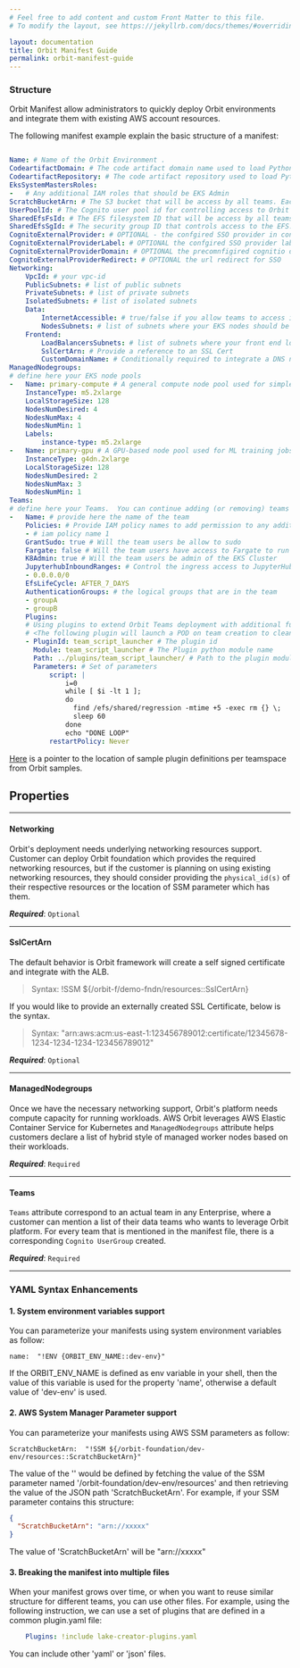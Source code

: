 ```yaml
---
# Feel free to add content and custom Front Matter to this file.
# To modify the layout, see https://jekyllrb.com/docs/themes/#overriding-theme-defaults

layout: documentation
title: Orbit Manifest Guide
permalink: orbit-manifest-guide
---
```


### Structure

Orbit Manifest allow administrators to quickly deploy Orbit environments and integrate them
with existing AWS account resources.

The following manifest example explain the basic structure of a manifest:

```yaml

Name: # Name of the Orbit Environment .
CodeartifactDomain: # The code artifact domain name used to load Python packages by Orbit
CodeartifactRepository: # The code artifact repository used to load Python packages by Orbit
EksSystemMastersRoles:
-   # Any additional IAM roles that should be EKS Admin
ScratchBucketArn: # The S3 bucket that will be access by all teams. Each team has dedicated isolated folder.
UserPoolId: # The Cognito user pool id for controlling access to Orbit
SharedEfsFsId: # The EFS filesystem ID that will be access by all teams. Each team has dedicated isolated folder.
SharedEfsSgId: # The security group ID that controls access to the EFS.
CognitoExternalProvider: # OPTIONAL - the confgired SSO provider in congito
CognitoExternalProviderLabel: # OPTIONAL the confgired SSO provider label in congito
CognitoExternalProviderDomain: # OPTIONAL the precomnfigired cognitio domain
CognitoExternalProviderRedirect: # OPTIONAL the url redirect for SSO
Networking:
    VpcId: # your vpc-id
    PublicSubnets: # list of public subnets
    PrivateSubnets: # list of private subnets
    IsolatedSubnets: # list of isolated subnets
    Data:
        InternetAccessible: # true/false if you allow teams to access internet through their notebooks
        NodesSubnets: # list of subnets where your EKS nodes should be created
    Frontend:
        LoadBalancersSubnets: # list of subnets where your front end load balancers should be created
        SslCertArn: # Provide a reference to an SSL Cert   
        CustomDomainName: # Conditionally required to integrate a DNS name to the custom created SSLCert
ManagedNodegroups:
# define here your EKS node pools
-   Name: primary-compute # A general compute node pool used for simple ETL
    InstanceType: m5.2xlarge
    LocalStorageSize: 128
    NodesNumDesired: 4
    NodesNumMax: 4
    NodesNumMin: 1
    Labels:
        instance-type: m5.2xlarge
-   Name: primary-gpu # A GPU-based node pool used for ML training jobs
    InstanceType: g4dn.2xlarge
    LocalStorageSize: 128
    NodesNumDesired: 2
    NodesNumMax: 3
    NodesNumMin: 1
Teams:
# define here your Teams.  You can continue adding (or removing) teams as needed
-   Name: # provide here the name of the team
    Policies: # Provide IAM policy names to add permission to any additional non-orbit cloud resources
    - # iam policy name 1
    GrantSudo: true # Will the team users be allow to sudo
    Fargate: false # Will the team users have access to Fargate to run containers
    K8Admin: true # Will the team users be admin of the EKS Cluster
    JupyterhubInboundRanges: # Control the ingress access to JupyterHub
    - 0.0.0.0/0
    EfsLifeCycle: AFTER_7_DAYS
    AuthenticationGroups: # the logical groups that are in the team
    - groupA
    - groupB 
    Plugins:
    # Using plugins to extend Orbit Teams deployment with additional functionality
    # <The following plugin will launch a POD on team creation to clean up a certain directory>
    - PluginId: team_script_launcher # The plugin id
      Module: team_script_launcher # The Plugin python module name
      Path: ../plugins/team_script_launcher/ # Path to the plugin module code
      Parameters: # Set of parameters
          script: |
              i=0
              while [ $i -lt 1 ];
              do
                find /efs/shared/regression -mtime +5 -exec rm {} \;
                sleep 60
              done
              echo "DONE LOOP"
          restartPolicy: Never

```

[Here](https://github.com/awslabs/aws-orbit-workbench/tree/main/samples/manifests/demo) is a pointer to the location of sample plugin definitions per teamspace from Orbit samples.   

## Properties     

***   

#### Networking   

Orbit's deployment needs underlying networking resources support. Customer can deploy Orbit foundation which provides the required networking resources, but if the customer is planning on using existing networking resources, they should consider providing the `physical_id(s)` of their respective resources or the location of SSM parameter which has them.    

***Required***: `Optional`    

***   

#### SslCertArn   

The default behavior is Orbit framework will create a self signed certificate and integrate with the ALB.
> Syntax: !SSM ${/orbit-f/demo-fndn/resources::SslCertArn}   

If you would like to provide an externally created SSL Certificate, below is the syntax.   
> Syntax: "arn:aws:acm:us-east-1:123456789012:certificate/12345678-1234-1234-1234-123456789012"



***Required***: `Optional`

***   

#### ManagedNodegroups   

Once we have the necessary networking support, Orbit's platform needs compute capacity for running workloads. AWS Orbit leverages AWS Elastic Container Service for Kubernetes and `ManagedNodegroups` attribute helps customers declare a list of hybrid style of managed worker nodes based on their workloads.    

***Required***: `Required`    

***   

#### Teams   

`Teams` attribute correspond to an actual team in any Enterprise, where a customer can mention a list of their data teams who wants to leverage Orbit platform. For every team that is mentioned in the manifest file, there is a corresponding `Cognito UserGroup` created.   

***Required***: `Required`    

***   

### YAML Syntax Enhancements

#### 1. System environment variables support

You can parameterize your manifests using system environment variables as follow:

```
name:  "!ENV {ORBIT_ENV_NAME::dev-env}"
```

If the ORBIT_ENV_NAME is defined as env variable in your shell,  then the value of this variable is used for the property 'name', otherwise a default value of 'dev-env' is used.

#### 2. AWS System Manager Parameter support

You can parameterize your manifests using AWS SSM parameters as follow:

```
ScratchBucketArn:  "!SSM ${/orbit-foundation/dev-env/resources::ScratchBucketArn}"
```

The value of the '' would be defined by fetching the value of the SSM parameter named '/orbit-foundation/dev-env/resources' and then retrieving the value of the JSON path 'ScratchBucketArn'.  For example, if your SSM parameter contains this structure:
```json
{
  "ScratchBucketArn": "arn://xxxxx"
}
```
The value of 'ScratchBucketArn' will be "arn://xxxxx"


#### 3. Breaking the manifest into multiple files

When your manifest grows over time, or when you want to reuse similar structure for different teams, you can use other files. For example, using the following instruction, we can use a set of plugins that are defined in a common plugin.yaml file:

```yaml
    Plugins: !include lake-creator-plugins.yaml
```

You can include other 'yaml' or 'json' files.
